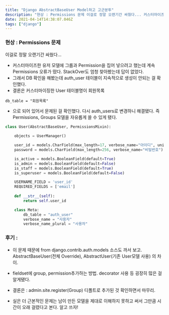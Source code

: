 ```yaml
---
title: "Django AbstractBaseUser Model하고 고군분투"
description: "현상 : Permissions 문제 이걸로 정말 오랜기간 싸웠다... 커스터마이즈한 유저 모델에 그룹과 Permission을 집어 넣으려고 했는데 계속 Permissions 오류가 떴다. StackOver도 엄청 찾아봤는데 답이 없었다. 그래서 DB 확인을 해봤는데 auth_user 테이블이 지속적으로 생성이 안되는 걸 확인했다. 결론은 커스터마이징한 Us..."
date: 2021-04-14T14:38:07.046Z
tags: ["django"]
---
```

### 현상 : Permissions 문제
이걸로 정말 오랜기간 싸웠다...
- 커스터마이즈한 유저 모델에 그룹과 Permission을 집어 넣으려고 했는데 계속 Permissions 오류가 떴다. StackOver도 엄청 찾아봤는데 답이 없었다.
- 그래서 DB 확인을 해봤는데 auth_user 테이블이 지속적으로 생성이 안되는 걸 확인했다.
- 결론은 커스터마이징한 User 테이블명이 회원목록
```
db_table = "회원목록"
```
- 으로 되어 있어서 문제된 걸 확인했다. 다시 auth_users로 변경하니 해결됐다. 즉 Permissions, Groups 모델을 자유롭게 쓸 수 있게 됐다. 

```python
class User(AbstractBaseUser, PermissionsMixin):
    
    objects = UserManager()

    user_id = models.CharField(max_length=17, verbose_name="아이디", unique=True)
    password = models.CharField(max_length=256, verbose_name="비밀번호")

    is_active = models.BooleanField(default=True)
    is_admin = models.BooleanField(default=False)
    is_staff = models.BooleanField(default=True)
    is_superuser = models.BooleanField(default=False)

    USERNAME_FIELD = 'user_id'
    REQUIRED_FIELDS = ['email']
    
    def __str__(self):
        return self.user_id

    class Meta:
        db_table = "auth_user"
        verbose_name = "사용자"
        verbose_name_plural = "사용자"
```

### 후기 :
- 이 문제 때문에 from django.contrib.auth.models 소스도 까서 보고. AbstractBaseUser(전체 Override), AbstractUser(기존 User모델 사용) 의 차이. 

- fieldset에 group, permission추가하는 방법. decorator 사용 등 굉장히 많은 걸 알게됐다. 

- 결론은 : admin.site.register(Group) 디폴트로 추가된 것 확인하면서 마무리.

- 실은 더 근본적인 문제는 남이 만든 모델을 제대로 이해하지 못하고 써서 그만큼 시간이 오래 걸렸다고 본다. 알고 쓰자! 




